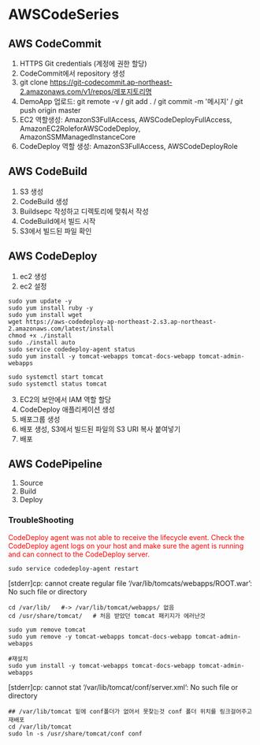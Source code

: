 # AWSCodeSeries
## AWS CodeCommit
1. HTTPS Git credentials (계정에 권한 할당)
2. CodeCommit에서 repository 생성
3. git clone https://git-codecommit.ap-northeast-2.amazonaws.com/v1/repos/레포지토리명
4. DemoApp 업로드: git remote -v / git add . / git commit -m '메시지' / git push origin master
5. EC2 역할생성: AmazonS3FullAccess, AWSCodeDeployFullAccess, AmazonEC2RoleforAWSCodeDeploy, AmazonSSMManagedInstanceCore
6. CodeDeploy 역할 생성: AmazonS3FullAccess, AWSCodeDeployRole
## AWS CodeBuild 
1. S3 생성
2. CodeBuild 생성
3. Buildsepc 작성하고 디렉토리에 맞춰서 작성
4. CodeBuild에서 빌드 시작
5. S3에서 빌드된 파일 확인
## AWS CodeDeploy 
1. ec2 생성
2. ec2 설정 
```
sudo yum update -y
sudo yum install ruby -y
sudo yum install wget
wget https://aws-codedeploy-ap-northeast-2.s3.ap-northeast-2.amazonaws.com/latest/install
chmod +x ./install
sudo ./install auto
sudo service codedeploy-agent status
sudo yum install -y tomcat-webapps tomcat-docs-webapp tomcat-admin-webapps
```

```
sudo systemctl start tomcat
sudo systemctl status tomcat
```
3. EC2의 보안에서 IAM 역할 할당
4. CodeDeploy 애플리케이션 생성
5. 배포그룹 생성
6. 배포 생성, S3에서 빌드된 파일의 S3 URI 복사 붙여넣기
7. 배포
## AWS CodePipeline
1. Source
2. Build
3. Deploy

### TroubleShooting
<span style="color:red">CodeDeploy agent was not able to receive the lifecycle event. Check the CodeDeploy agent logs on your host and make sure the agent is running and can connect to the CodeDeploy server.</spqn>

```
sudo service codedeploy-agent restart
```

[stderr]cp: cannot create regular file ‘/var/lib/tomcats/webapps/ROOT.war’: No such file or directory
```
cd /var/lib/   #-> /var/lib/tomcat/webapps/ 없음
cd /usr/share/tomcat/   # 처음 받았던 tomcat 패키지가 에러난것

sudo yum remove tomcat
sudo yum remove -y tomcat-webapps tomcat-docs-webapp tomcat-admin-webapps

#재설치
sudo yum install -y tomcat-webapps tomcat-docs-webapp tomcat-admin-webapps
```
[stderr]cp: cannot stat ‘/var/lib/tomcat/conf/server.xml’: No such file or directory
```
## /var/lib/tomcat 밑에 conf폴더가 없어서 못찾는것 conf 폴더 위치를 링크걸어주고 재배포 
cd /var/lib/tomcat
sudo ln -s /usr/share/tomcat/conf conf
```
